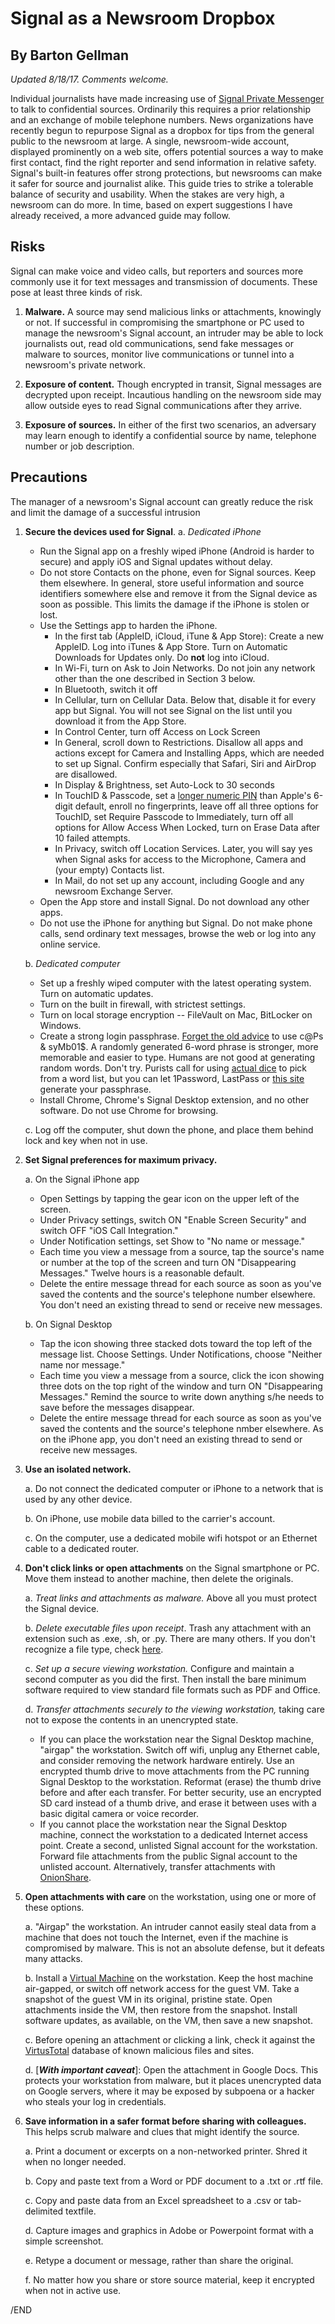 # Signal as a Newsroom Dropbox
## By Barton Gellman
*Updated 8/18/17. Comments welcome.*

Individual journalists have made increasing use of [Signal Private Messenger](https://whispersystems.org/) to talk to confidential sources. Ordinarily this requires a prior relationship and an exchange of mobile telephone numbers. News organizations have recently begun to repurpose Signal as a dropbox for tips from the general public to the newsroom at large. A single, newsroom-wide account, displayed prominently on a web site, offers potential sources a way to make first contact, find the right reporter and send information in relative safety. Signal's built-in features offer strong protections, but newsrooms can make it safer for source and journalist alike. This guide tries to strike a tolerable balance of security and usability. When the stakes are very high, a newsroom can do more. In time, based on expert suggestions I have already received, a more advanced guide may follow.
  
## Risks

Signal can make voice and video calls, but reporters and sources more commonly use it for text messages and transmission of documents. These pose at least three kinds of risk.

1. **Malware.** A source may send malicious links or attachments, knowingly or not. If successful in compromising the smartphone or PC used to manage the newsroom's Signal account, an intruder may be able to lock journalists out, read old communications, send fake messages or malware to sources, monitor live communications or tunnel into a newsroom's private network. 

2. **Exposure of content.** Though encrypted in transit, Signal messages are decrypted upon receipt. Incautious handling on the newsroom side may allow outside eyes to read Signal communications after they arrive.

3. **Exposure of sources.** In either of the first two scenarios, an adversary may learn enough to identify a confidential source by name, telephone number or job description.

## Precautions

The manager of a newsroom's Signal account can greatly reduce the risk and limit the damage of a successful intrusion

1. **Secure the devices used for Signal**. 
	a. *Dedicated iPhone* 
	- Run the Signal app on a freshly wiped iPhone (Android is harder to secure) and apply iOS and Signal updates without delay. 
	- Do not store Contacts on the phone, even for Signal sources. Keep them elsewhere. In general, store useful information and source identifiers somewhere else and remove it from the Signal device as soon as possible. This limits the damage if the iPhone is stolen or lost.
	- Use the Settings app to harden the iPhone. 
		- In the first tab (AppleID, iCloud, iTune & App Store): Create a new AppleID. Log into iTunes & App Store. Turn on Automatic Downloads for Updates only. Do **not** log into iCloud. 
		- In Wi-Fi, turn on Ask to Join Networks. Do not join any network other than the one described in Section 3 below.
		- In Bluetooth, switch it off
		- In Cellular, turn on Cellular Data. Below that, disable it for every app but Signal. You will not see Signal on the list until you download it from the App Store.
		- In Control Center, turn off Access on Lock Screen
		- In General, scroll down to Restrictions. Disallow all apps and actions except for Camera and Installing Apps, which are needed to set up Signal. Confirm especially that Safari, Siri and AirDrop are disallowed.
		- In Display & Brightness, set Auto-Lock to 30 seconds
		- In TouchID & Passcode, set a [longer numeric PIN](https://theintercept.com/2016/02/18/passcodes-that-can-defeat-fbi-ios-backdoor/) than Apple's 6-digit default, enroll no fingerprints, leave off all three options for TouchID, set Require Passcode to Immediately, turn off all options for Allow Access When Locked, turn on Erase Data after 10 failed attempts.
		- In Privacy, switch off Location Services. Later, you will say yes when Signal asks for access to the Microphone, Camera and (your empty) Contacts list.
		- In Mail, do not set up any account, including Google and any newsroom Exchange Server.
	- Open the App store and install Signal. Do not download any other apps.  
	- Do not use the iPhone for anything but Signal. Do not make phone calls, send ordinary text messages, browse the web or log into any online service.
	
	b. *Dedicated computer*
	
	- Set up a freshly wiped computer with the latest operating system. Turn on automatic updates.
	- Turn on the built in firewall, with strictest settings. 
	- Turn on local storage encryption -- FileVault on Mac, BitLocker on Windows. 
	- Create a strong login passphrase. [Forget the old advice](https://www.wsj.com/articles/the-man-who-wrote-those-password-rules-has-a-new-tip-n3v-r-m1-d-1502124118) to use c@Ps & syMb01$. A randomly generated 6-word phrase is stronger, more memorable and easier to type. Humans are not good at generating random words. Don't try. Purists call for using [actual dice](http://world.std.com/~reinhold/diceware.html) to pick from a word list, but you can let 1Password, LastPass or [this site](https://www.dmuth.org/diceware/?debug=6) generate your passphrase.
	- Install Chrome, Chrome's Signal Desktop extension, and no other software. Do not use Chrome for browsing.
	
	c. Log off the computer, shut down the phone, and place them behind lock and key when not in use.
	
2. **Set Signal preferences for maximum privacy.**

	a. On the Signal iPhone app 

	- Open Settings by tapping the gear icon on the upper left of the screen.
	- Under Privacy settings, switch ON "Enable Screen Security" and switch OFF "iOS Call Integration." 
	- Under Notification settings, set Show to "No name or message." 
	- Each time you view a message from a source, tap the source's name or number at the top of the screen and turn ON "Disappearing Messages." Twelve hours is a reasonable default.
	- Delete the entire message thread for each source as soon as you've saved the contents and the source's telephone number elsewhere. You don't need an existing thread to send or receive new messages.
		
	b. On Signal Desktop

	- Tap the icon showing three stacked dots toward the top left of the message list. Choose Settings. Under Notifications, choose "Neither name nor message."
	- Each time you view a message from a source, click the icon showing three dots on the top right of the window and turn ON "Disappearing Messages." Remind the source to write down anything s/he needs to save before the messages disappear.
	- Delete the entire message thread for each source as soon as you've saved the contents and the source's telephone nmber elsewhere. As on the iPhone app, you don't need an existing thread to send or receive new messages.

3. **Use an isolated network.** 

	a. Do not connect the dedicated computer or iPhone to a network that is used by any other device. 
	
	b. On iPhone, use mobile data billed to the carrier's account. 
	
	c. On the computer, use a dedicated mobile wifi hotspot or an Ethernet cable to a dedicated router.

4. **Don't click links or open attachments** on the Signal smartphone or PC. Move them instead to another machine, then delete the originals.

	a. *Treat links and attachments as malware.* Above all you must protect the Signal device. 
	
	b. *Delete executable files upon receipt*. Trash any attachment with an extension such as .exe, .sh, or .py. There are many others. If you don't recognize a file type, check [here](https://www.lifewire.com/list-of-executable-file-extensions-2626061).
	
	c. *Set up a secure viewing workstation.* Configure and maintain a second computer as you did the first. Then install the bare minimum software required to view standard file formats such as PDF and Office.
		
	d. *Transfer attachments securely to the viewing workstation,* taking care not to expose the contents in an unencrypted state.
	
	- If you can place the workstation near the Signal Desktop machine, "airgap" the workstation. Switch off wifi, unplug any Ethernet cable, and consider removing the network hardware entirely. Use an encrypted thumb drive to move attachments from the PC running Signal Desktop to the workstation. Reformat (erase) the thumb drive before and after each transfer. For better security, use an encrypted SD card instead of a thumb drive, and erase it between uses with a basic digital camera or voice recorder.
	- If you cannot place the workstation near the Signal Desktop machine, connect the workstation to a dedicated Internet access point. Create a second, unlisted Signal account for the workstation. Forward file attachments from the public Signal account to the unlisted account. Alternatively, transfer attachments with [OnionShare](https://onionshare.org/). 
	
5. **Open attachments with care** on the workstation, using one or more of these options. 

	a. "Airgap" the workstation. An intruder cannot easily steal data from a machine that does not touch the Internet, even if the machine is compromised by malware. This is not an absolute defense, but it defeats many attacks.
	
	b. Install a [Virtual Machine](https://lifehacker.com/5204434/the-beginners-guide-to-creating-virtual-machines-with-virtualbox) on the workstation. Keep the host machine air-gapped, or switch off network access for the guest VM. Take a snapshot of the guest VM in its original, pristine state. Open attachments inside the VM, then restore from the snapshot. Install software updates, as available, on the VM, then save a new snapshot.
	
	c. Before opening an attachment or clicking a link, check it against the [VirtusTotal](https://www.virustotal.com) database of known malicious files and sites.
	
	d. [***With important caveat***]: Open the attachment in Google Docs. This protects your workstation from malware, but it places unencrypted data on Google servers, where it may be exposed by subpoena or a hacker who steals your log in credentials. 
	
6. **Save information in a safer format before sharing with colleagues.** This helps scrub malware and clues that might identify the source.   

	a. Print a document or excerpts on a non-networked printer. Shred it when no longer needed. 
	
	b. Copy and paste text from a Word or PDF document to a .txt or .rtf file. 
	
	c. Copy and paste data from an Excel spreadsheet to a .csv or tab-delimited textfile.
	
	d. Capture images and graphics in Adobe or Powerpoint format with a simple screenshot.
	
	e. Retype a document or message, rather than share the original.
	
	f. No matter how you share or store source material, keep it encrypted when not in active use.
		
/END	
  
